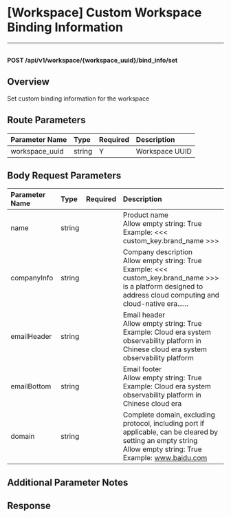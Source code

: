 # [Workspace] Custom Workspace Binding Information

---

<br />**POST /api/v1/workspace/\{workspace_uuid\}/bind_info/set**

## Overview
Set custom binding information for the workspace



## Route Parameters

| Parameter Name        | Type     | Required | Description              |
|:-------------------|:-------|:-----|:----------------|
| workspace_uuid | string | Y | Workspace UUID<br> |


## Body Request Parameters

| Parameter Name        | Type     | Required | Description              |
|:-------------------|:-------|:-----|:----------------|
| name | string |  | Product name<br>Allow empty string: True <br>Example: <<< custom_key.brand_name >>> <br> |
| companyInfo | string |  | Company description<br>Allow empty string: True <br>Example: <<< custom_key.brand_name >>> is a platform designed to address cloud computing and cloud-native era...... <br> |
| emailHeader | string |  | Email header<br>Allow empty string: True <br>Example: Cloud era system observability platform in Chinese cloud era system observability platform <br> |
| emailBottom | string |  | Email footer<br>Allow empty string: True <br>Example: Cloud era system observability platform in Chinese cloud era <br> |
| domain | string |  | Complete domain, excluding protocol, including port if applicable, can be cleared by setting an empty string<br>Allow empty string: True <br>Example: www.baidu.com <br> |

## Additional Parameter Notes



## Response
```shell
 
```